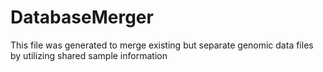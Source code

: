 # DatabaseMerger
This file was generated to merge existing but separate genomic data files by utilizing shared sample information
